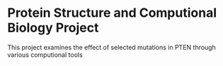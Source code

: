 # Protein Structure and Computional Biology Project
This project examines the effect of selected mutations in PTEN through various computional tools
